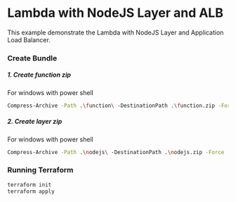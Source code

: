 # Lambda with NodeJS Layer and ALB

This example demonstrate the Lambda with NodeJS Layer and Application Load Balancer.

### Create Bundle

##### 1. Create function zip

For windows with power shell

```sh
Compress-Archive -Path .\function\ -DestinationPath .\function.zip -Force
```

##### 2. Create layer zip

For windows with power shell

```sh
Compress-Archive -Path .\nodejs\ -DestinationPath .\nodejs.zip -Force
```

### Running Terraform

```sh
terraform init
terraform apply
```
